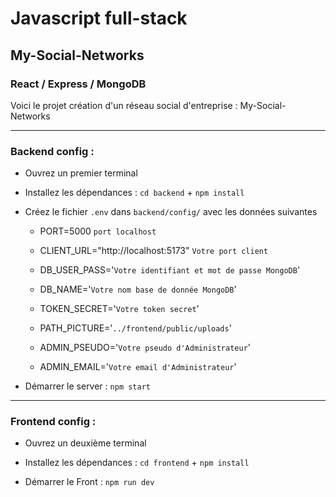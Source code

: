 # Javascript full-stack 
## My-Social-Networks
### React / Express / MongoDB

Voici le projet création d'un réseau social d'entreprise : My-Social-Networks

_____________________________

### Backend config :

* Ouvrez un premier terminal

* Installez les dépendances : `cd backend` + `npm install`

* Créez le fichier `.env` dans `backend/config/` avec les données suivantes

   - PORT=5000 `port localhost`

   - CLIENT_URL="http://localhost:5173" `Votre port client`
   
   - DB_USER_PASS='`Votre identifiant et mot de passe MongoDB`'

   - DB_NAME='`Votre nom base de donnée MongoDB`'

   - TOKEN_SECRET='`Votre token secret`'

   - PATH_PICTURE='`../frontend/public/uploads`'

   - ADMIN_PSEUDO='`Votre pseudo d'Administrateur`'
   - ADMIN_EMAIL='`Votre email d'Administrateur`'

* Démarrer le server : `npm start`

_____________________________

### Frontend config :

* Ouvrez un deuxième terminal

* Installez les dépendances : `cd frontend` + `npm install`

* Démarrer le Front : `npm run dev`